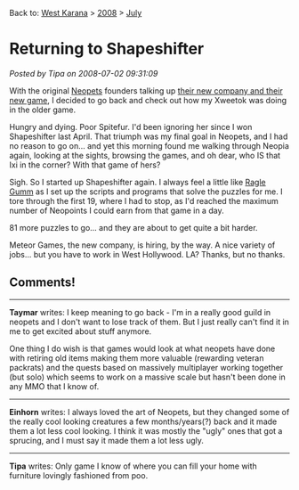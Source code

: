 Back to: [West Karana](/posts/westkarana.md) > [2008](/posts/2008/westkarana.md) > [July](./westkarana.md)
# Returning to Shapeshifter

*Posted by Tipa on 2008-07-02 09:31:09*

With the original [Neopets](http://neopets.com) founders talking up [their new company and their new game](http://www.massively.com/2008/07/02/neopets-founders-announce-a-new-mmo/), I decided to go back and check out how my Xweetok was doing in the older game.

Hungry and dying. Poor Spitefur. I'd been ignoring her since I won Shapeshifter last April. That triumph was my final goal in Neopets, and I had no reason to go on... and yet this morning found me walking through Neopia again, looking at the sights, browsing the games, and oh dear, who IS that Ixi in the corner? With that game of hers?

Sigh. So I started up Shapeshifter again. I always feel a little like [Ragle Gumm](http://en.wikipedia.org/wiki/Time_Out_of_Joint) as I set up the scripts and programs that solve the puzzles for me. I tore through the first 19, where I had to stop, as I'd reached the maximum number of Neopoints I could earn from that game in a day.

81 more puzzles to go... and they are about to get quite a bit harder.

Meteor Games, the new company, is hiring, by the way. A nice variety of jobs... but you have to work in West Hollywood. LA? Thanks, but no thanks.

## Comments!

---

**Taymar** writes: I keep meaning to go back - I'm in a really good guild in neopets and I don't want to lose track of them. But I just really can't find it in me to get excited about stuff anymore.

One thing I do wish is that games would look at what neopets have done with retiring old items making them more valuable (rewarding veteran packrats) and the quests based on massively multiplayer working together (but solo) which seems to work on a massive scale but hasn't been done in any MMO that I know of.

---

**Einhorn** writes: I always loved the art of Neopets, but they changed some of the really cool looking creatures a few months/years(?) back and it made them a lot less cool looking. I think it was mostly the "ugly" ones that got a sprucing, and I must say it made them a lot less ugly.

---

**Tipa** writes: Only game I know of where you can fill your home with furniture lovingly fashioned from poo.

